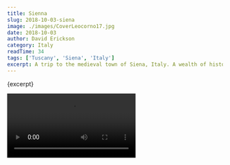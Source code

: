 ```yaml
---
title: Sienna
slug: 2018-10-03-siena
image: ./images/CoverLeocorno17.jpg
date: 2018-10-03
author: David Erickson
category: Italy
readTime: 34
tags: ['Tuscany', 'Siena', 'Italy']
excerpt: A trip to the medieval town of Siena, Italy. A wealth of history, culture and culinaria.
---
```


<script>
  import Video from '$lib/Video.svelte';
</script>

{excerpt}

<Video src="https://youtube.com/embed/AvDlxb2RFD4" title="Sienna
"/>
